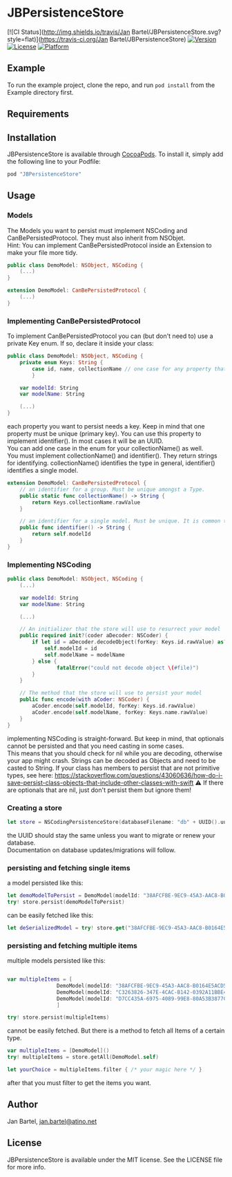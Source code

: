 # JBPersistenceStore

[![CI Status](http://img.shields.io/travis/Jan Bartel/JBPersistenceStore.svg?style=flat)](https://travis-ci.org/Jan Bartel/JBPersistenceStore)
[![Version](https://img.shields.io/cocoapods/v/JBPersistenceStore.svg?style=flat)](http://cocoapods.org/pods/JBPersistenceStore)
[![License](https://img.shields.io/cocoapods/l/JBPersistenceStore.svg?style=flat)](http://cocoapods.org/pods/JBPersistenceStore)
[![Platform](https://img.shields.io/cocoapods/p/JBPersistenceStore.svg?style=flat)](http://cocoapods.org/pods/JBPersistenceStore)

## Example

To run the example project, clone the repo, and run `pod install` from the Example directory first.

## Requirements

## Installation

JBPersistenceStore is available through [CocoaPods](http://cocoapods.org). To install
it, simply add the following line to your Podfile:

```ruby
pod "JBPersistenceStore"
```

## Usage

### Models

The Models you want to persist must implement NSCoding and CanBePersistedProtocol. They must also inherit from NSObjet.  
Hint: You can implement CanBePersistedProtocol inside an Extension to make your file more tidy.

```swift
public class DemoModel: NSObject, NSCoding {
    (...)
}

extension DemoModel: CanBePersistedProtocol {
    (...)
}
```

### Implementing CanBePersistedProtocol

To implement CanBePersistedProtocol you can (but don't need to) use a  private Key enum. If so, declare it inside your class:

```swift
public class DemoModel: NSObject, NSCoding {
    private enum Keys: String {
        case id, name, collectionName // one case for any property that shall be persisted plus one for the collectionName
        }

    var modelId: String
    var modelName: String

    (...)
}
```

each property you want to persist needs a key. Keep in mind that one property must be unique (primary key). You can use this property to implement identifier(). In most cases it will be an UUID.  
You can add one case in the enum for your collectionName() as well.  
You must implement collectionName() and identifier(). They return strings for identifying. collectionName() identifies the type in general, identifier() identifies a single model.  

```swift
extension DemoModel: CanBePersistedProtocol {
    // an identifier for a group. Must be unique amongst a Type.
    public static func collectionName() -> String {
        return Keys.collectionName.rawValue
    }

    // an identifier for a single model. Must be unique. It is common to use UUIDs here.
    public func identifier() -> String {
        return self.modelId
    }
}
```

### Implementing NSCoding

```swift
public class DemoModel: NSObject, NSCoding {
    (...)

    var modelId: String
    var modelName: String

    (...)

    // An initializer that the store will use to resurrect your model
    public required init?(coder aDecoder: NSCoder) {
        if let id = aDecoder.decodeObject(forKey: Keys.id.rawValue) as? String, let modelName = aDecoder.decodeObject(forKey: Keys.name.rawValue) as? String {
            self.modelId = id
            self.modelName = modelName
        } else {
                fatalError("could not decode object \(#file)")
        }
    }

    // The method that the store will use to persist your model
    public func encode(with aCoder: NSCoder) {
        aCoder.encode(self.modelId, forKey: Keys.id.rawValue)
        aCoder.encode(self.modelName, forKey: Keys.name.rawValue)
    }
}
```

implementing NSCoding is straight-forward. But keep in mind, that optionals cannot be persisted and that you need casting in some cases.  
This means that you should check for nil while you are decoding, otherwise your app might crash.
Strings can be decoded as Objects and need to be casted to String.
If your class has members to persist that are not primitive types, see here: https://stackoverflow.com/questions/43060636/how-do-i-save-persist-class-objects-that-include-other-classes-with-swift
⚠️ If there are optionals that are nil, just don't persist them but ignore them!

### Creating a store

```swift
let store = NSCodingPersistenceStore(databaseFilename: "db" + UUID().uuidString, version: 0)
```

the UUID should stay the same unless you want to migrate or renew your database.  
Documentation on database updates/migrations will follow.  

### persisting and fetching single items

a model persisted like this:

```swift
let demoModelToPersist = DemoModel(modelId: "38AFCFBE-9EC9-45A3-AAC8-B0164E5ACD5A", modelName: "the single model")
try! store.persist(demoModelToPersist)
```

can be easily fetched like this:

```swift
let deSerializedModel = try! store.get("38AFCFBE-9EC9-45A3-AAC8-B0164E5ACD5A", type: DemoModel.self)
```

### persisting and fetching multiple items

multiple models persisted like this:

```swift

var multipleItems = [
                DemoModel(modelId: "38AFCFBE-9EC9-45A3-AAC8-B0164E5ACD5A", modelName: "first model"),
                DemoModel(modelId: "C3263826-347E-4CAC-B142-0392A11BBE44", modelName: "second model"),
                DemoModel(modelId: "D7CC435A-6975-4089-99E8-80A53B3877C3", modelName: "third model")
                ]

try! store.persist(multipleItems)
```

cannot be easily fetched. But there is a method to fetch all Items of a certain type.

```swift
var multipleItems = [DemoModel]()
try! multipleItems = store.getAll(DemoModel.self)

let yourChoice = multipleItems.filter { /* your magic here */ }
```

after that you must filter to get the items you want.

## Author

Jan Bartel, jan.bartel@atino.net

## License

JBPersistenceStore is available under the MIT license. See the LICENSE file for more info.

